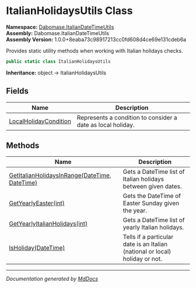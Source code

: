 ﻿<!--  
  <auto-generated>   
    The contents of this file were generated by a tool.  
    Changes to this file may be list if the file is regenerated  
  </auto-generated>   
-->

# ItalianHolidaysUtils Class

**Namespace:** [Dabomase.ItalianDateTimeUtils](../index.md)  
**Assembly:** Dabomase.ItalianDateTimeUtils  
**Assembly Version:** 1.0.0+8eaba73c98917213cc0fd608d4ce69e131cdeb6a

Provides static utility methods when working with Italian holidays checks.

```csharp
public static class ItalianHolidaysUtils
```

**Inheritance:** object → ItalianHolidaysUtils

## Fields

| Name                                                     | Description                                                 |
| -------------------------------------------------------- | ----------------------------------------------------------- |
| [LocalHolidayCondition](fields/LocalHolidayCondition.md) | Represents a condition to consider a date as local holiday. |

## Methods

| Name                                                                                  | Description                                                                  |
| ------------------------------------------------------------------------------------- | ---------------------------------------------------------------------------- |
| [GetItalianHolidaysInRange(DateTime, DateTime)](methods/GetItalianHolidaysInRange.md) | Gets a DateTime list of Italian holidays between given dates.                |
| [GetYearlyEaster(int)](methods/GetYearlyEaster.md)                                    | Gets the DateTime of Easter Sunday given the year.                           |
| [GetYearlyItalianHolidays(int)](methods/GetYearlyItalianHolidays.md)                  | Gets a DateTime list of yearly Italian holidays.                             |
| [IsHoliday(DateTime)](methods/IsHoliday.md)                                           | Tells if a particular date is an Italian (national or local) holiday or not. |

___

*Documentation generated by [MdDocs](https://github.com/ap0llo/mddocs)*

